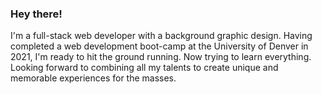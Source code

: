 ### Hey there!
I'm a full-stack web developer with a background graphic design. Having completed a web development boot-camp at the University of Denver in 2021, I'm ready to hit the ground running. Now trying to learn everything. Looking forward to combining all my talents to create unique and memorable experiences for the masses.
